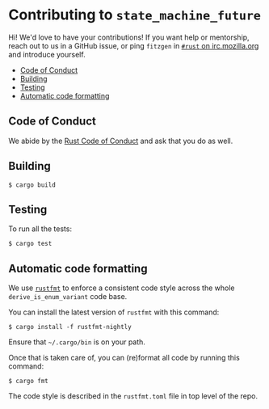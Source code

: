 # Contributing to `state_machine_future`

Hi! We'd love to have your contributions! If you want help or mentorship, reach
out to us in a GitHub issue, or ping `fitzgen` in
[`#rust` on irc.mozilla.org](irc://irc.mozilla.org#rust) and introduce yourself.

<!-- START doctoc generated TOC please keep comment here to allow auto update -->
<!-- DON'T EDIT THIS SECTION, INSTEAD RE-RUN doctoc TO UPDATE -->


- [Code of Conduct](#code-of-conduct)
- [Building](#building)
- [Testing](#testing)
- [Automatic code formatting](#automatic-code-formatting)

<!-- END doctoc generated TOC please keep comment here to allow auto update -->

## Code of Conduct

We abide by the [Rust Code of Conduct][coc] and ask that you do as well.

[coc]: https://www.rust-lang.org/en-US/conduct.html

## Building

```
$ cargo build
```

## Testing

To run all the tests:

```
$ cargo test
```

## Automatic code formatting

We use [`rustfmt`](https://github.com/rust-lang-nursery/rustfmt) to enforce a
consistent code style across the whole `derive_is_enum_variant` code base.

You can install the latest version of `rustfmt` with this command:

```
$ cargo install -f rustfmt-nightly
```

Ensure that `~/.cargo/bin` is on your path.

Once that is taken care of, you can (re)format all code by running this command:

```
$ cargo fmt
```

The code style is described in the `rustfmt.toml` file in top level of the repo.
